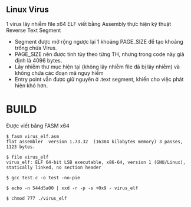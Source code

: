 ## Linux Virus
1 virus lây nhiễm file x64 ELF viết bằng Assembly thực hiện kỹ thuật Reverse Text Segment

* Segment được mở rộng ngược lại 1 khoảng PAGE_SIZE để tạo khoảng trống chứa Virus.
* PAGE_SIZE nên được tính tùy theo từng TH, nhưng trong code này giả định là 4096 bytes.
* Lây nhiễm thư mục hiện tại (không lây nhiễm file đã bị lây nhiễm) và không chứa các đoạn mã nguy hiểm
* Entry point vẫn được giữ nguyên ở .text segment, khiến cho việc phát hiện khó hơn.

# BUILD

Được viết bằng FASM x64
```
$ fasm virus_elf.asm
flat assembler  version 1.73.32  (16384 kilobytes memory) 3 passes, 1123 bytes.

$ file virus_elf
virus_elf: ELF 64-bit LSB executable, x86-64, version 1 (GNU/Linux), statically linked, no section header

$ gcc test.c -o test -no-pie

$ echo -n 544d5a00 | xxd -r -p -s +0x9 - virus_elf

$ chmod 777 ./virus_elf
```
